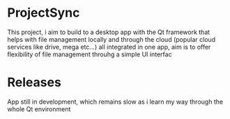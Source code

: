 # ProjectSync
This project, i aim to build to a desktop app with the Qt framework that helps with file management locally and through the cloud (popular cloud services like drive, mega etc...) all integrated in one app, aim is to offer flexibility of file management throuhg a simple UI interfac
# Releases
App still in development, which remains slow as i learn my way through the whole Qt environment 
